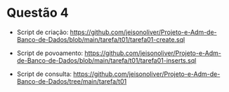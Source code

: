 # Questão 4 #

* Script de criação: https://github.com/jeisonoliver/Projeto-e-Adm-de-Banco-de-Dados/blob/main/tarefa/t01/tarefa01-create.sql

* Script de povoamento: https://github.com/jeisonoliver/Projeto-e-Adm-de-Banco-de-Dados/blob/main/tarefa/t01/tarefa01-inserts.sql

* Script de consulta: https://github.com/jeisonoliver/Projeto-e-Adm-de-Banco-de-Dados/tree/main/tarefa/t01